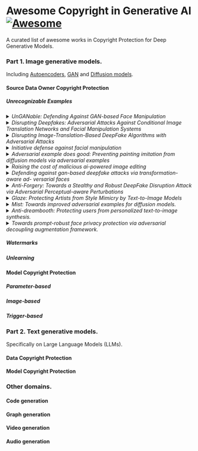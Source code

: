 # Awesome Copyright in Generative AI [![Awesome](https://awesome.re/badge-flat.svg)](https://awesome.re)

A curated list of awesome works in Copyright Protection for Deep Generative Models.

### Part 1. Image generative models. 
Including [Autoencoders](https://arxiv.org/abs/1312.6114), [GAN](https://arxiv.org/abs/1406.2661) and [Diffusion models](https://arxiv.org/abs/2006.11239).
#### Source Data Owner Copyright Protection

##### Unrecognizable Examples
<details>

<summary> <i>UnGANable: Defending Against GAN-based Face Manipulation</i> </summary>

&nbsp;&nbsp;&nbsp;[[paper]](https://arxiv.org/abs/2210.00957)

&nbsp;&nbsp;&nbsp;Against GAN Inversion; create adversarial examples to maximize the discrepancy between adversarial examples and original samples in the latent space of the generator.

</details>

<details>

<summary> <i>Disrupting Deepfakes: Adversarial Attacks Against Conditional Image Translation Networks and Facial Manipulation Systems</i> </summary>

&nbsp;&nbsp;&nbsp;[[paper]](https://arxiv.org/abs/2003.01279)

&nbsp;&nbsp;&nbsp;Against Image-translation GAN; create adversarial examples for the generator.

</details>

<details>

<summary> <i>Disrupting Image-Translation-Based DeepFake Algorithms with Adversarial Attacks</i> </summary>

&nbsp;&nbsp;&nbsp;[[paper]](https://openaccess.thecvf.com/content_WACVW_2020/papers/w4/Yeh_Disrupting_Image-Translation-Based_DeepFake_Algorithms_with_Adversarial_Attacks_WACVW_2020_paper.pdf)

&nbsp;&nbsp;&nbsp;Against DeepNude; defining Nullifying Attack and Distorting Attack. 

</details>

<details>

<summary> <i>Initiative defense against facial manipulation</i> </summary>

&nbsp;&nbsp;&nbsp;[[paper]](https://ojs.aaai.org/index.php/AAAI/article/view/16254)

&nbsp;&nbsp;&nbsp;Grey-box and black-box adversarial examples.

</details>

<details>

<summary> <i>Adversarial example does good: Preventing painting imitation from diffusion models via adversarial examples</i> </summary>

&nbsp;&nbsp;&nbsp;[[paper]](https://arxiv.org/abs/2302.04578)

&nbsp;&nbsp;&nbsp;Adversarial examples generated via training loss of Diffusion models.

</details>

<details>

<summary> <i>Raising the cost of malicious ai-powered image editing</i> </summary>

&nbsp;&nbsp;&nbsp;[[paper]](https://arxiv.org/abs/2302.04578)

&nbsp;&nbsp;&nbsp; Encoder attack and Diffusion attack.

</details>

<details>

<summary> <i>Defending against gan-based deepfake attacks via transformation-aware ad- versarial faces</i> </summary>

&nbsp;&nbsp;&nbsp;[[paper]](https://arxiv.org/abs/2006.07421)

&nbsp;&nbsp;&nbsp; Utilize adversarial examples against Deepfake models in training.

</details>

<details>

<summary> <i>Anti-Forgery: Towards a Stealthy and Robust DeepFake Disruption Attack via Adversarial Perceptual-aware Perturbations</i> </summary>

&nbsp;&nbsp;&nbsp;[[paper]](https://arxiv.org/abs/2206.00477)

&nbsp;&nbsp;&nbsp; They observed that adversarial perturbations on the Lab color space are robust to input reconstruction. Therefore, they converted the input from RGB space to the Lab color space and added perceptual-aware adversarial perturbations to the color channel to maintain robustness against input transformations.

</details>

<details>

<summary> <i>Glaze: Protecting Artists from Style Mimicry by Text-to-Image Models</i> </summary>

&nbsp;&nbsp;&nbsp;[[paper]](https://arxiv.org/abs/2302.04222)

&nbsp;&nbsp;&nbsp; The core idea of GLAZE is to guide the diffusion model to learn an alternative target style T that is totally different from the style of protected images.

</details>

<details>

<summary> <i>Mist: Towards improved adversarial examples for diffusion models.</i> </summary>

&nbsp;&nbsp;&nbsp;[[paper]](https://arxiv.org/abs/2305.12683)

&nbsp;&nbsp;&nbsp; Improve the transferability of adversarial examples by combining different losses.

</details>

<details>

<summary> <i>Anti-dreambooth: Protecting users from personalized text-to-image synthesis.</i> </summary>

&nbsp;&nbsp;&nbsp;[[paper]](https://arxiv.org/abs/2303.15433)

&nbsp;&nbsp;&nbsp; Against DreamBooth and generate poisons via a bi-level optimization problem.

</details>

<details>

<summary> <i>Towards prompt-robust face privacy protection via adversarial decoupling augmentation framework.</i>  </summary>

&nbsp;&nbsp;&nbsp;[[paper]](https://arxiv.org/abs/2305.03980)

&nbsp;&nbsp;&nbsp; Introduces multi-level text-related augmentations for defense stability against various attacker prompts

</details>






##### Watermarks

##### Unlearning

#### Model Copyright Protection

##### Parameter-based

##### Image-based

##### Trigger-based

### Part 2. Text generative models.
Specifically on Large Language Models (LLMs).

#### Data Copyright Protection

#### Model Copyright Protection

### Other domains.

#### Code generation

#### Graph generation

#### Video generation

#### Audio generation


